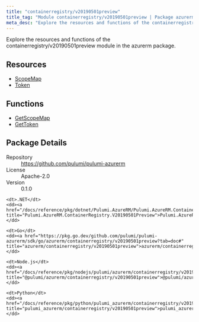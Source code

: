 ```yaml
---
title: "containerregistry/v20190501preview"
title_tag: "Module containerregistry/v20190501preview | Package azurerm"
meta_desc: "Explore the resources and functions of the containerregistry/v20190501preview module in the azurerm package."
---
```


<!-- WARNING: this file was generated by Pulumi Docs Generator. -->
<!-- Do not edit by hand unless you're certain you know what you are doing! -->

Explore the resources and functions of the containerregistry/v20190501preview module in the azurerm package.

<h2 id="resources">Resources</h2>
<ul class="api">
    <li><a href="scopemap" title="ScopeMap"><span class="symbol resource"></span>ScopeMap</a></li>
    <li><a href="token" title="Token"><span class="symbol resource"></span>Token</a></li>
</ul>

<h2 id="functions">Functions</h2>
<ul class="api">
    <li><a href="getscopemap" title="GetScopeMap"><span class="symbol function"></span>GetScopeMap</a></li>
    <li><a href="gettoken" title="GetToken"><span class="symbol function"></span>GetToken</a></li>
</ul>

<h2 id="package-details">Package Details</h2>
<dl class="package-details">
	<dt>Repository</dt>
	<dd><a href="https://github.com/pulumi/pulumi-azurerm">https://github.com/pulumi/pulumi-azurerm</a></dd>
	<dt>License</dt>
	<dd>Apache-2.0</dd>
	<dt>Version</dt>
	<dd>0.1.0</dd>
</dl>



<dl class="tabular">

    <dt>.NET</dt>
    <dd><a href="/docs/reference/pkg/dotnet/Pulumi.AzureRM/Pulumi.AzureRM.ContainerRegistry.V20190501Preview.html" title="Pulumi.AzureRM.ContainerRegistry.V20190501Preview">Pulumi.AzureRM.ContainerRegistry.V20190501Preview</a></dd>

    <dt>Go</dt>
    <dd><a href="https://pkg.go.dev/github.com/pulumi/pulumi-azurerm/sdk/go/azurerm/containerregistry/v20190501preview?tab=doc#" title="azurerm/containerregistry/v20190501preview">azurerm/containerregistry/v20190501preview</a></dd>

    <dt>Node.js</dt>
    <dd><a href="/docs/reference/pkg/nodejs/pulumi/azurerm/containerregistry/v20190501preview/#" title="@pulumi/azurerm/containerregistry/v20190501preview">@pulumi/azurerm/containerregistry/v20190501preview</a></dd>

    <dt>Python</dt>
    <dd><a href="/docs/reference/pkg/python/pulumi_azurerm/containerregistry/v20190501preview" title="pulumi_azurerm/containerregistry/v20190501preview">pulumi_azurerm/containerregistry/v20190501preview</a></dd>

</dl>

